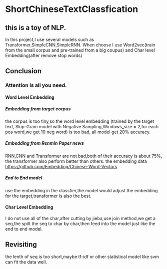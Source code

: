 # ShortChineseTextClassfication
## this is a toy of NLP.
In this project,I use several models such as Transformer,SimpleCNN,SimpleRNN.
When choose I use Word2vec(train from the small corpus and pre-trained from a big coupus) and Char level Embedding(after remove stop words)

## Conclusion
### Attention is all you need.

#### Word Level Embedding
##### Embedding from target corpus
the corpus is too tiny,so the word level embedding (trained by the target text, Skip-Gram model with Negative Sampling,Windows_size = 2,for each pos word,we get 10 neg word) is too bad, all model get 20% accuracy.

##### Embedding from Renmin Paper news
RNN,CNN and Transformer are not bad,both of their accuracy is about 75%, the transformer also perform better than others.
the embedding data https://github.com/Embedding/Chinese-Word-Vectors

##### End to End model
use the embedding in the classfier,the model would adjust the embedding for the target,transformer is also the best.

#### Char Level Embedding
I do not use all of the char,after cutting by jieba,use join method,we get a seq,the spilt the seq to char by char,then feed into the model.just like the end to end model.

## Revisiting
the lenth of seq is too short,maybe tf-idf or other statistical model like svm can fit the data well.
